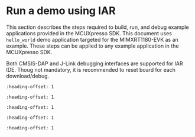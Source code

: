 # Run a demo using IAR

This section describes the steps required to build, run, and debug example applications provided in the MCUXpresso SDK. This document uses `hello_world` demo application targeted for the MIMXRT1180-EVK as an example. These steps can be applied to any example application in the MCUXpresso SDK.

Both CMSIS-DAP and J-Link debugging interfaces are supported for IAR IDE. Thoug not mandatory, it is recommended to reset board for each download/debug.

```{include} ../topics/iar_necessary_change_for_legacy_version.md
:heading-offset: 1
```

```{include} ../topics/iar_build_an_example_application.md
:heading-offset: 1
```

```{include} ../topics/iar_run_an_example_application.md
:heading-offset: 1
```

```{include} ../topics/iar_build_and_run_a_multicore_example_application.md
:heading-offset: 1
```

```{include} ../topics/iar_run_applications_via_JLink_debug_interface.md
:heading-offset: 1
```

